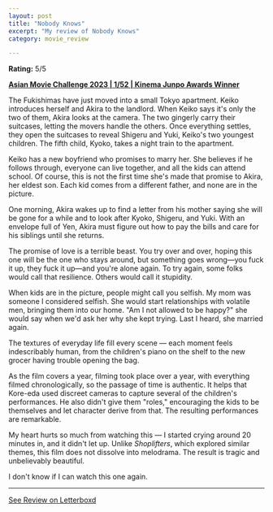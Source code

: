 ```yaml
---
layout: post
title: "Nobody Knows"
excerpt: "My review of Nobody Knows"
category: movie_review

---
```


**Rating:** 5/5

<b><a href="https://boxd.it/qaTwm/detail">Asian Movie Challenge 2023 | 1/52 | Kinema Junpo Awards Winner</a></b>

The Fukishimas have just moved into a small Tokyo apartment. Keiko introduces herself and Akira to the landlord. When Keiko says it's only the two of them, Akira looks at the camera. The two gingerly carry their suitcases, letting the movers handle the others. Once everything settles, they open the suitcases to reveal Shigeru and Yuki, Keiko's two youngest children. The fifth child, Kyoko, takes a night train to the apartment.

Keiko has a new boyfriend who promises to marry her. She believes if he follows through, everyone can live together, and all the kids can attend school. Of course, this is not the first time she's made that promise to Akira, her eldest son. Each kid comes from a different father, and none are in the picture.

One morning, Akira wakes up to find a letter from his mother saying she will be gone for a while and to look after Kyoko, Shigeru, and Yuki. With an envelope full of Yen, Akira must figure out how to pay the bills and care for his siblings until she returns.

The promise of love is a terrible beast. You try over and over, hoping this one will be the one who stays around, but something goes wrong—you fuck it up, they fuck it up—and you're alone again. To try again, some folks would call that resilience. Others would call it stupidity.

When kids are in the picture, people might call you selfish. My mom was someone I considered selfish. She would start relationships with volatile men, bringing them into our home. "Am I not allowed to be happy?" she would say when we'd ask her why she kept trying. Last I heard, she married again.

The textures of everyday life fill every scene — each moment feels indescribably human, from the children's piano on the shelf to the new grocer having trouble opening the bag.

As the film covers a year, filming took place over a year, with everything filmed chronologically, so the passage of time is authentic. It helps that Kore-eda used discreet cameras to capture several of the children's performances. He also didn't give them "roles," encouraging the kids to be themselves and let character derive from that. The resulting performances are remarkable.

My heart hurts so much from watching this — I started crying around 20 minutes in, and it didn't let up. Unlike <i>Shoplifters</i>, which explored similar themes, this film does not dissolve into melodrama. The result is tragic and unbelievably beautiful.

I don't know if I can watch this one again.

<hr>

[See Review on Letterboxd](https://boxd.it/8zl3pz)
